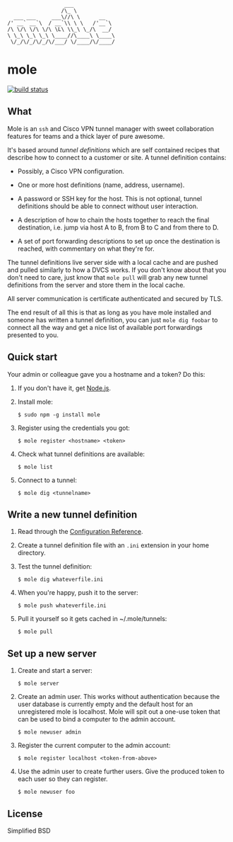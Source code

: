                       ___
                     /\_ \
      ___ ___     ___\//\ \      __
    /' __` __`\  / __`\\ \ \   /'__`\
    /\ \/\ \/\ \/\ \L\ \\_\ \_/\  __/
    \ \_\ \_\ \_\ \____//\____\ \____\
     \/_/\/_/\/_/\/___/ \/____/\/____/

mole
====

[![build status](https://secure.travis-ci.org/calmh/mole.png)](http://travis-ci.org/calmh/mole)

What
----

Mole is an `ssh` and Cisco VPN tunnel manager with sweet collaboration features
for teams and a thick layer of pure awesome.

It's based around *tunnel definitions* which are self contained recipes that
describe how to connect to a customer or site.  A tunnel definition contains:

  - Possibly, a Cisco VPN configuration.

  - One or more host definitions (name, address, username).

  - A password or SSH key for the host. This is not optional, tunnel
    definitions should be able to connect without user interaction.

  - A description of how to chain the hosts together to reach the final
    destination, i.e. jump via host A to B, from B to C and from there to D.

  - A set of port forwarding descriptions to set up once the destination is
    reached, with commentary on what they're for.

The tunnel definitions live server side with a local cache and are pushed and
pulled similarly to how a DVCS works. If you don't know about that you don't
need to care, just know that `mole pull` will grab any new tunnel definitions
from the server and store them in the local cache.

All server communication is certificate authenticated and secured by TLS.

The end result of all this is that as long as you have mole installed and
someone has written a tunnel definition, you can just `mole dig foobar` to
connect all the way and get a nice list of available port forwardings presented
to you.

Quick start
-----------

Your admin or colleague gave you a hostname and a token? Do this:

 1. If you don't have it, get [Node.js](http://www.nodejs.org/#download).

 2. Install mole:

        $ sudo npm -g install mole

 3. Register using the credentials you got:

        $ mole register <hostname> <token>

 4. Check what tunnel definitions are available:

        $ mole list

 5. Connect to a tunnel:

        $ mole dig <tunnelname>

Write a new tunnel definition
-----------------------------

 1. Read through the [Configuration Reference](https://github.com/calmh/mole/blob/master/CONFIGURATION.md).

 2. Create a tunnel definition file with an `.ini` extension in your home directory.

 3. Test the tunnel definition:

        $ mole dig whateverfile.ini

 4. When you're happy, push it to the server:

        $ mole push whateverfile.ini

 5. Pull it yourself so it gets cached in ~/.mole/tunnels:

        $ mole pull

Set up a new server
-------------------

 1. Create and start a server:

        $ mole server

 2. Create an admin user. This works without authentication because the user
    database is currently empty and the default host for an unregistered mole
    is localhost. Mole will spit out a one-use token that can be used to bind a
    computer to the admin account.

        $ mole newuser admin

 3. Register the current computer to the admin account:

        $ mole register localhost <token-from-above>

 4. Use the admin user to create further users. Give the produced token to each
    user so they can register.

        $ mole newuser foo

License
-------

Simplified BSD

